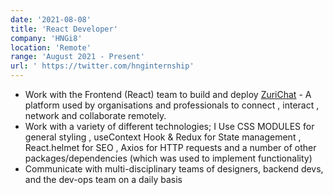 ```yaml
---
date: '2021-08-08'
title: 'React Developer'
company: 'HNGi8'
location: 'Remote'
range: 'August 2021 - Present'
url: ' https://twitter.com/hnginternship'
---
```


- Work with the Frontend (React) team to build and deploy [ZuriChat](https://www.zuri.chat) - A
  platform used by organisations and professionals to connect , interact , network and
  collaborate remotely.
- Work with a variety of different technologies; I Use CSS MODULES for general styling , useContext Hook & Redux for State management , React.helmet for SEO , Axios for HTTP requests and a number of other
  packages/dependencies (which was used to implement functionality)
- Communicate with multi-disciplinary teams of designers, backend devs, and the dev-ops team on a daily basis
